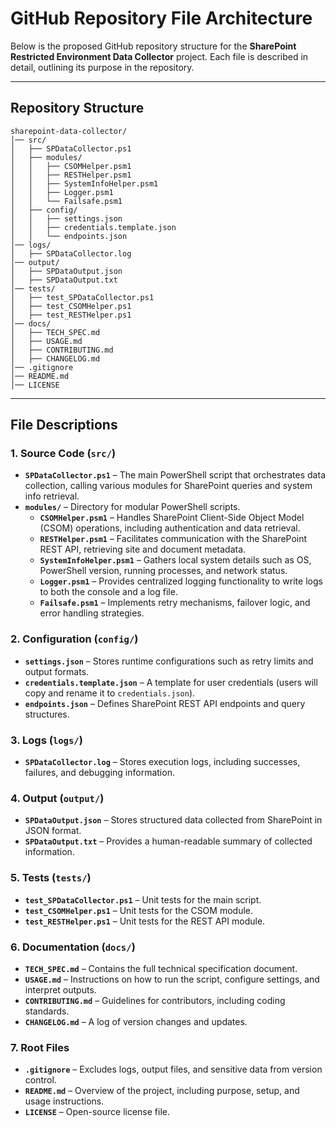# **GitHub Repository File Architecture**  

Below is the proposed GitHub repository structure for the **SharePoint Restricted Environment Data Collector** project. Each file is described in detail, outlining its purpose in the repository.  

---

## **Repository Structure**  

```
sharepoint-data-collector/
│── src/
│   ├── SPDataCollector.ps1
│   ├── modules/
│   │   ├── CSOMHelper.psm1
│   │   ├── RESTHelper.psm1
│   │   ├── SystemInfoHelper.psm1
│   │   ├── Logger.psm1
│   │   └── Failsafe.psm1
│   ├── config/
│   │   ├── settings.json
│   │   ├── credentials.template.json
│   │   └── endpoints.json
│── logs/
│   ├── SPDataCollector.log
│── output/
│   ├── SPDataOutput.json
│   ├── SPDataOutput.txt
│── tests/
│   ├── test_SPDataCollector.ps1
│   ├── test_CSOMHelper.ps1
│   ├── test_RESTHelper.ps1
│── docs/
│   ├── TECH_SPEC.md
│   ├── USAGE.md
│   ├── CONTRIBUTING.md
│   ├── CHANGELOG.md
│── .gitignore
│── README.md
│── LICENSE
```

---

## **File Descriptions**  

### **1. Source Code (`src/`)**  
- **`SPDataCollector.ps1`** – The main PowerShell script that orchestrates data collection, calling various modules for SharePoint queries and system info retrieval.  
- **`modules/`** – Directory for modular PowerShell scripts.  
  - **`CSOMHelper.psm1`** – Handles SharePoint Client-Side Object Model (CSOM) operations, including authentication and data retrieval.  
  - **`RESTHelper.psm1`** – Facilitates communication with the SharePoint REST API, retrieving site and document metadata.  
  - **`SystemInfoHelper.psm1`** – Gathers local system details such as OS, PowerShell version, running processes, and network status.  
  - **`Logger.psm1`** – Provides centralized logging functionality to write logs to both the console and a log file.  
  - **`Failsafe.psm1`** – Implements retry mechanisms, failover logic, and error handling strategies.  

### **2. Configuration (`config/`)**  
- **`settings.json`** – Stores runtime configurations such as retry limits and output formats.  
- **`credentials.template.json`** – A template for user credentials (users will copy and rename it to `credentials.json`).  
- **`endpoints.json`** – Defines SharePoint REST API endpoints and query structures.  

### **3. Logs (`logs/`)**  
- **`SPDataCollector.log`** – Stores execution logs, including successes, failures, and debugging information.  

### **4. Output (`output/`)**  
- **`SPDataOutput.json`** – Stores structured data collected from SharePoint in JSON format.  
- **`SPDataOutput.txt`** – Provides a human-readable summary of collected information.  

### **5. Tests (`tests/`)**  
- **`test_SPDataCollector.ps1`** – Unit tests for the main script.  
- **`test_CSOMHelper.ps1`** – Unit tests for the CSOM module.  
- **`test_RESTHelper.ps1`** – Unit tests for the REST API module.  

### **6. Documentation (`docs/`)**  
- **`TECH_SPEC.md`** – Contains the full technical specification document.  
- **`USAGE.md`** – Instructions on how to run the script, configure settings, and interpret outputs.  
- **`CONTRIBUTING.md`** – Guidelines for contributors, including coding standards.  
- **`CHANGELOG.md`** – A log of version changes and updates.  

### **7. Root Files**  
- **`.gitignore`** – Excludes logs, output files, and sensitive data from version control.  
- **`README.md`** – Overview of the project, including purpose, setup, and usage instructions.  
- **`LICENSE`** – Open-source license file. 